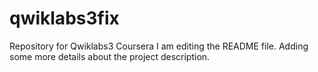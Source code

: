 # qwiklabs3fix
Repository for Qwiklabs3 Coursera
I am editing the README file. Adding some more details about the project description.
